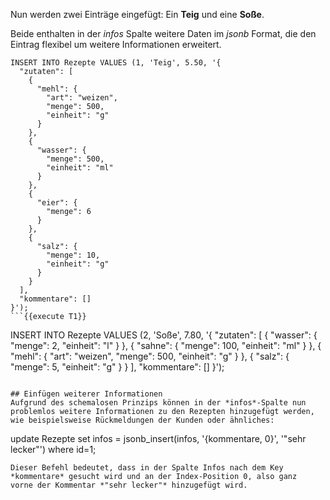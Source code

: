 Nun werden zwei Einträge eingefügt: Ein **Teig** und eine **Soße**.

Beide enthalten in der *infos* Spalte weitere Daten im *jsonb* Format, die den Eintrag flexibel um weitere Informationen erweitert.
```
INSERT INTO Rezepte VALUES (1, 'Teig', 5.50, '{
  "zutaten": [
    {
      "mehl": {
        "art": "weizen",
        "menge": 500,
        "einheit": "g"
      }
    },
    {
      "wasser": {
        "menge": 500,
        "einheit": "ml"
      }
    },
    {
      "eier": {
        "menge": 6
      }
    },
    {
      "salz": {
        "menge": 10,
        "einheit": "g"
      }
    }
  ],
  "kommentare": []
}'); 
```{{execute T1}}

```
INSERT INTO Rezepte VALUES (2, 'Soße', 7.80, '{
  "zutaten": [
    {
      "wasser": {
        "menge": 2,
        "einheit": "l"
      }
    },
    {
      "sahne": {
        "menge": 100,
        "einheit": "ml"
      }
    },
    {
      "mehl": {
        "art": "weizen",
        "menge": 500,
        "einheit": "g"
      }
    },
    {
      "salz": {
        "menge": 5,
        "einheit": "g"
      }
    }
  ],
  "kommentare": []
}'); 
```{{execute T1}}

## Einfügen weiterer Informationen
Aufgrund des schemalosen Prinzips können in der *infos*-Spalte nun problemlos weitere Informationen zu den Rezepten hinzugefügt werden, wie beispielsweise Rückmeldungen der Kunden oder ähnliches:
```
update Rezepte 
set infos = jsonb_insert(infos, '{kommentare, 0}', '"sehr lecker"')
where id=1;
```{{execute T1}}
Dieser Befehl bedeutet, dass in der Spalte Infos nach dem Key *kommentare* gesucht wird und an der Index-Position 0, also ganz  vorne der Kommentar *"sehr lecker"* hinzugefügt wird.